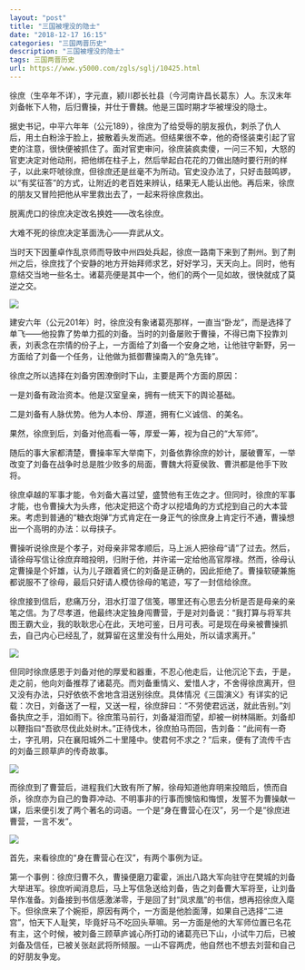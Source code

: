 ```yaml
---
layout: "post"
title: "三国被埋没的隐士"
date: "2018-12-17 16:15"
categories: "三国两晋历史"
description: "三国被埋没的隐士"
tags: 三国两晋历史
url: https://www.y5000.com/zgls/sglj/10425.html
---
```






徐庶（生卒年不详），字元直，颍川郡长社县（今河南许昌长葛东）人。东汉末年刘备帐下人物，后归曹操，并仕于曹魏。他是三国时期才华被埋没的隐士。

据史书记，中平六年年（公元189），徐庶为了给受辱的朋友报仇，刺杀了仇人后，用土白粉涂于脸上，披散着头发而逃。但结果很不幸，他的奇怪装束引起了官吏的注意，很快便被抓住了。面对官吏审问，徐庶装疯卖傻，一问三不知，大怒的官吏决定对他动刑，把他绑在柱子上，然后举起白花花的刀做出随时要行刑的样子，以此来吓唬徐庶，但徐庶还是丝毫不为所动。官史没办法了，只好击鼓鸣锣，以“有奖征答”的方式，让附近的老百姓来辨认，结果无人能认出他。再后来，徐庶的朋友又冒险把他从牢里救出去了，一起来将徐庶救出。

脱离虎口的徐庶决定改名换姓——改名徐庶。

大难不死的徐庶决定革面洗心——弃武从文。

当时天下因董卓作乱京师而导致中州四处兵起，徐庶一路南下来到了荆州。到了荆州之后，徐庶找了个安静的地方开始拜师求艺，好好学习，天天向上。同时，他有意结交当地一些名士。诸葛亮便是其中一个，他们的两个一见如故，很快就成了莫逆之交。

![](https://img.y5000.com/uploads/allimg/170113/0920446210-0.jpg)

建安六年（公元201年）时，徐庶没有象诸葛亮那样，一直当“卧龙”，而是选择了单飞——他投靠了势单力孤的刘备。当时的刘备屡败于曹操，不得已南下投靠刘表，刘表念在宗情的份子上，一方面给了刘备一个安身之地，让他驻守新野，另一方面给了刘备一个任务，让他做为抵御曹操南入的“急先锋”。

徐庶之所以选择在刘备穷困潦倒时下山，主要是两个方面的原因：

一是刘备有政治资本。他是汉室皇亲，拥有一统天下的舆论基础。

二是刘备有人脉优势。他为人本份、厚道，拥有仁义诚信、的美名。

果然，徐庶到后，刘备对他高看一等，厚爱一筹，视为自己的“大军师”。

随后的事大家都清楚，曹操率军大举南下，刘备依靠徐庶的妙计，屡破曹军，一举改变了刘备在战争时总是胜少败多的局面，曹魏大将夏侯敦、曹洪都是他手下败将。

徐庶卓越的军事才能，令刘备大喜过望，盛赞他有王佐之才。但同时，徐庶的军事才能，也令曹操大为头疼，他决定把这个奇才以挖墙角的方式挖到自己的大本营来。考虑到普通的“糖衣炮弹”方式肯定在一身正气的徐庶身上肯定行不通，曹操想出一个高明的办法：以母挟子。

曹操听说徐庶是个孝子，对母亲非常孝顺后，马上派人把徐母“请”了过去。然后，请徐母写信让徐庶弃暗投明，归附于他，并许诺一定给他高官厚禄。然而，徐母认定曹操是个奸雄，认为儿子跟着贤仁的刘备是正确的，因此拒绝了。曹操软硬兼施都说服不了徐母，最后只好请人模仿徐母的笔迹，写了一封信给徐庶。

徐庶接到信后，悲痛万分，泪水打湿了信笺，哪里还有心思去分析是否是母亲的亲笔之信。为了尽孝道，他最终决定独身闯曹营，于是对刘备说：“我打算与将军共图王霸大业，我的耿耿忠心在此，天地可鉴，日月可表。可是现在母亲被曹操抓去，自己内心已经乱了，就算留在这里没有什么用处，所以请求离开。”

![](https://img.y5000.com/uploads/allimg/170113/092044BO-1.jpg)

但同时徐庶感恩于刘备对他的厚爱和器重，不忍心他走后，让他沉沦下去，于是，走之前，他向刘备推荐了诸葛亮。而刘备重情义、爱惜人才，不舍得徐庶离开，但又没有办法，只好依依不舍地含泪送别徐庶。具体情况《三国演义》有详实的记载：次日，刘备送了一程，又送一程，徐庶辞曰：“不劳使君远送，就此告别。”刘备执庶之手，泪如雨下。徐庶策马前行，刘备凝泪而望，却被一树林隔断。刘备却以鞭指曰“吾欲尽伐此处树木。”正待伐木，徐庶拍马而回，告刘备：“此间有一奇士，字孔明，只在襄阳城外二十里隆中。使君何不求之？”后来，便有了流传千古的刘备三顾草庐的传奇故事。

![](https://img.y5000.com/uploads/allimg/170113/8-1F1130914415T.jpg)

而徐庶到了曹营后，进程我们大致有所了解，徐母知道他弃明来投暗后，愤而自杀，徐庶亦为自己的鲁莽冲动、不明事非的行事而懊恼和悔恨，发誓不为曹操献一谋，后来便引发了两个著名的词语。一个是“身在曹营心在汉”，另一个是“徐庶进曹营，一言不发”。

![](https://img.y5000.com/uploads/allimg/170113/8-1F113091412215.jpg)

首先，来看徐庶的“身在曹营心在汉”，有两个事例为证。

第一个事例：徐庶归曹不久，曹操便磨刀霍霍，派出八路大军向驻守在樊城的刘备大举进军。徐庶听闻消息后，马上写信急送给刘备，告之刘备曹大军将至，让刘备早作准备。刘备接到书信感激涕零，于是回了封“凤求凰”的书信，想再招徐庶入麾下。但徐庶来了个婉拒，原因有两个，一方面是他脸面薄，如果自己选择“二进宫”，怕天下人耻笑，毕竟好马不吃回头草嘛。另一方面是他的大军师位置已名花有主，这个时候，被刘备三顾草庐诚心所打动的诸葛亮已下山，小试牛刀后，已被刘备及信任，已被关张赵武将所倾服。一山不容两虎，他自然也不想去刘营和自己的好朋友争宠。
